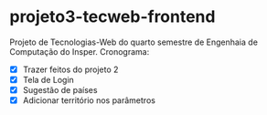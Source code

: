 # projeto3-tecweb-frontend

Projeto de Tecnologias-Web do quarto semestre de Engenhaia de Computação do Insper.
Cronograma:
- [x]  Trazer feitos do projeto 2
- [x]  Tela de Login
- [x]  Sugestão de países
- [x]  Adicionar território nos parâmetros
